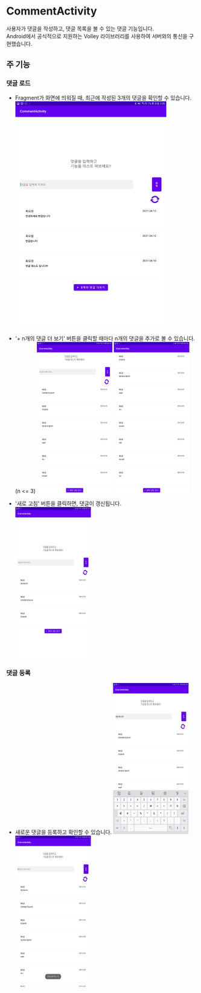 # CommentActivity
사용자가 댓글을 작성하고, 댓글 목록을 볼 수 있는 댓글 기능입니다. </br>
Android에서 공식적으로 지원하는 Volley 라이브러리를 사용하여 서버와의 통신을 구현했습니다.

## 주 기능

### 댓글 로드
* Fragment가 화면에 띄워질 때, 최근에 작성된 3개의 댓글을 확인할 수 있습니다.
<img src="./Image/image1.jpg" width="400px" height="600px" title="img" alt="img"></img></br>

* '+  n개의 댓글 더 보기' 버튼을 클릭할 때마다 n개의 댓글을 추가로 볼 수 있습니다.(n <= 3)
<img src="./Image/image2.jpg" width="200px" height="400px" title="img" alt="img"></img>
<img src="./Image/image3.jpg" width="200px" height="400px" title="img" alt="img"></img></br>

* '새로 고침' 버튼을 클릭하면, 댓글이 갱신됩니다.
<img src="./Image/image6.jpg" width="200px" height="400px" title="img" alt="img"></img></br>

### 댓글 등록
* 새로운 댓글을 등록하고 확인할 수 있습니다.
<img src="./Image/image4.jpg" width="200px" height="400px" title="img" alt="img"></img>
<img src="./Image/image5.jpg" width="200px" height="400px" title="img" alt="img"></img></br>






